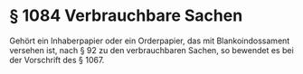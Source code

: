 # § 1084 Verbrauchbare Sachen
Gehört ein Inhaberpapier oder ein Orderpapier, das mit Blankoindossament versehen ist, nach § 92 zu den verbrauchbaren Sachen, so bewendet es bei der Vorschrift des § 1067.